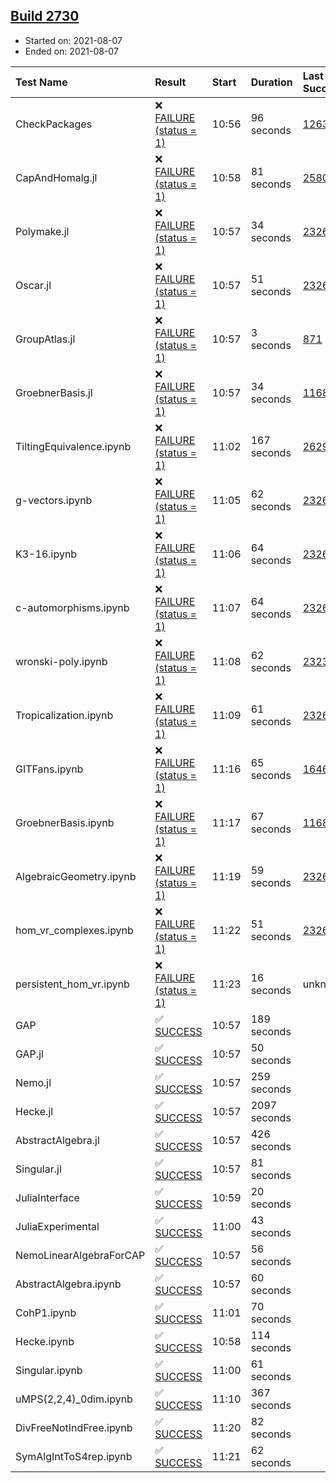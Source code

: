 ## [Build 2730](https://oscarci.mathematik.uni-kl.de/job/oscar-stable/2730/)

* Started on: 2021-08-07
* Ended on: 2021-08-07

| Test Name    | Result | Start | Duration | Last Success | First Failure |
|:-------------|:-------|:------|:---------|:-------------|:--------------|
| CheckPackages | ❌ [FAILURE (status = 1)](https://oscarci.mathematik.uni-kl.de/job/oscar-stable/2730/artifact/logs/build-2730/CheckPackages.log) | 10:56 | 96 seconds | [1263](https://oscarci.mathematik.uni-kl.de/job/oscar-stable/1263/) | [1264](https://oscarci.mathematik.uni-kl.de/job/oscar-stable/1264/) |
| CapAndHomalg.jl | ❌ [FAILURE (status = 1)](https://oscarci.mathematik.uni-kl.de/job/oscar-stable/2730/artifact/logs/build-2730/CapAndHomalg.jl.log) | 10:58 | 81 seconds | [2580](https://oscarci.mathematik.uni-kl.de/job/oscar-stable/2580/) | [2581](https://oscarci.mathematik.uni-kl.de/job/oscar-stable/2581/) |
| Polymake.jl | ❌ [FAILURE (status = 1)](https://oscarci.mathematik.uni-kl.de/job/oscar-stable/2730/artifact/logs/build-2730/Polymake.jl.log) | 10:57 | 34 seconds | [2326](https://oscarci.mathematik.uni-kl.de/job/oscar-stable/2326/) | [2327](https://oscarci.mathematik.uni-kl.de/job/oscar-stable/2327/) |
| Oscar.jl | ❌ [FAILURE (status = 1)](https://oscarci.mathematik.uni-kl.de/job/oscar-stable/2730/artifact/logs/build-2730/Oscar.jl.log) | 10:57 | 51 seconds | [2326](https://oscarci.mathematik.uni-kl.de/job/oscar-stable/2326/) | [2327](https://oscarci.mathematik.uni-kl.de/job/oscar-stable/2327/) |
| GroupAtlas.jl | ❌ [FAILURE (status = 1)](https://oscarci.mathematik.uni-kl.de/job/oscar-stable/2730/artifact/logs/build-2730/GroupAtlas.jl.log) | 10:57 | 3 seconds | [871](https://oscarci.mathematik.uni-kl.de/job/oscar-stable/871/) | [872](https://oscarci.mathematik.uni-kl.de/job/oscar-stable/872/) |
| GroebnerBasis.jl | ❌ [FAILURE (status = 1)](https://oscarci.mathematik.uni-kl.de/job/oscar-stable/2730/artifact/logs/build-2730/GroebnerBasis.jl.log) | 10:57 | 34 seconds | [1168](https://oscarci.mathematik.uni-kl.de/job/oscar-stable/1168/) | [1169](https://oscarci.mathematik.uni-kl.de/job/oscar-stable/1169/) |
| TiltingEquivalence.ipynb | ❌ [FAILURE (status = 1)](https://oscarci.mathematik.uni-kl.de/job/oscar-stable/2730/artifact/logs/build-2730/TiltingEquivalence.ipynb.log) | 11:02 | 167 seconds | [2629](https://oscarci.mathematik.uni-kl.de/job/oscar-stable/2629/) | [2630](https://oscarci.mathematik.uni-kl.de/job/oscar-stable/2630/) |
| g-vectors.ipynb | ❌ [FAILURE (status = 1)](https://oscarci.mathematik.uni-kl.de/job/oscar-stable/2730/artifact/logs/build-2730/g-vectors.ipynb.log) | 11:05 | 62 seconds | [2326](https://oscarci.mathematik.uni-kl.de/job/oscar-stable/2326/) | [2327](https://oscarci.mathematik.uni-kl.de/job/oscar-stable/2327/) |
| K3-16.ipynb | ❌ [FAILURE (status = 1)](https://oscarci.mathematik.uni-kl.de/job/oscar-stable/2730/artifact/logs/build-2730/K3-16.ipynb.log) | 11:06 | 64 seconds | [2326](https://oscarci.mathematik.uni-kl.de/job/oscar-stable/2326/) | [2327](https://oscarci.mathematik.uni-kl.de/job/oscar-stable/2327/) |
| c-automorphisms.ipynb | ❌ [FAILURE (status = 1)](https://oscarci.mathematik.uni-kl.de/job/oscar-stable/2730/artifact/logs/build-2730/c-automorphisms.ipynb.log) | 11:07 | 64 seconds | [2326](https://oscarci.mathematik.uni-kl.de/job/oscar-stable/2326/) | [2327](https://oscarci.mathematik.uni-kl.de/job/oscar-stable/2327/) |
| wronski-poly.ipynb | ❌ [FAILURE (status = 1)](https://oscarci.mathematik.uni-kl.de/job/oscar-stable/2730/artifact/logs/build-2730/wronski-poly.ipynb.log) | 11:08 | 62 seconds | [2323](https://oscarci.mathematik.uni-kl.de/job/oscar-stable/2323/) | [2324](https://oscarci.mathematik.uni-kl.de/job/oscar-stable/2324/) |
| Tropicalization.ipynb | ❌ [FAILURE (status = 1)](https://oscarci.mathematik.uni-kl.de/job/oscar-stable/2730/artifact/logs/build-2730/Tropicalization.ipynb.log) | 11:09 | 61 seconds | [2326](https://oscarci.mathematik.uni-kl.de/job/oscar-stable/2326/) | [2327](https://oscarci.mathematik.uni-kl.de/job/oscar-stable/2327/) |
| GITFans.ipynb | ❌ [FAILURE (status = 1)](https://oscarci.mathematik.uni-kl.de/job/oscar-stable/2730/artifact/logs/build-2730/GITFans.ipynb.log) | 11:16 | 65 seconds | [1646](https://oscarci.mathematik.uni-kl.de/job/oscar-stable/1646/) | [1647](https://oscarci.mathematik.uni-kl.de/job/oscar-stable/1647/) |
| GroebnerBasis.ipynb | ❌ [FAILURE (status = 1)](https://oscarci.mathematik.uni-kl.de/job/oscar-stable/2730/artifact/logs/build-2730/GroebnerBasis.ipynb.log) | 11:17 | 67 seconds | [1168](https://oscarci.mathematik.uni-kl.de/job/oscar-stable/1168/) | [1169](https://oscarci.mathematik.uni-kl.de/job/oscar-stable/1169/) |
| AlgebraicGeometry.ipynb | ❌ [FAILURE (status = 1)](https://oscarci.mathematik.uni-kl.de/job/oscar-stable/2730/artifact/logs/build-2730/AlgebraicGeometry.ipynb.log) | 11:19 | 59 seconds | [2326](https://oscarci.mathematik.uni-kl.de/job/oscar-stable/2326/) | [2327](https://oscarci.mathematik.uni-kl.de/job/oscar-stable/2327/) |
| hom_vr_complexes.ipynb | ❌ [FAILURE (status = 1)](https://oscarci.mathematik.uni-kl.de/job/oscar-stable/2730/artifact/logs/build-2730/hom_vr_complexes.ipynb.log) | 11:22 | 51 seconds | [2326](https://oscarci.mathematik.uni-kl.de/job/oscar-stable/2326/) | [2327](https://oscarci.mathematik.uni-kl.de/job/oscar-stable/2327/) |
| persistent_hom_vr.ipynb | ❌ [FAILURE (status = 1)](https://oscarci.mathematik.uni-kl.de/job/oscar-stable/2730/artifact/logs/build-2730/persistent_hom_vr.ipynb.log) | 11:23 | 16 seconds | unknown | unknown |
| GAP | ✅ [SUCCESS](https://oscarci.mathematik.uni-kl.de/job/oscar-stable/2730/artifact/logs/build-2730/GAP.log) | 10:57 | 189 seconds |  |  |
| GAP.jl | ✅ [SUCCESS](https://oscarci.mathematik.uni-kl.de/job/oscar-stable/2730/artifact/logs/build-2730/GAP.jl.log) | 10:57 | 50 seconds |  |  |
| Nemo.jl | ✅ [SUCCESS](https://oscarci.mathematik.uni-kl.de/job/oscar-stable/2730/artifact/logs/build-2730/Nemo.jl.log) | 10:57 | 259 seconds |  |  |
| Hecke.jl | ✅ [SUCCESS](https://oscarci.mathematik.uni-kl.de/job/oscar-stable/2730/artifact/logs/build-2730/Hecke.jl.log) | 10:57 | 2097 seconds |  |  |
| AbstractAlgebra.jl | ✅ [SUCCESS](https://oscarci.mathematik.uni-kl.de/job/oscar-stable/2730/artifact/logs/build-2730/AbstractAlgebra.jl.log) | 10:57 | 426 seconds |  |  |
| Singular.jl | ✅ [SUCCESS](https://oscarci.mathematik.uni-kl.de/job/oscar-stable/2730/artifact/logs/build-2730/Singular.jl.log) | 10:57 | 81 seconds |  |  |
| JuliaInterface | ✅ [SUCCESS](https://oscarci.mathematik.uni-kl.de/job/oscar-stable/2730/artifact/logs/build-2730/JuliaInterface.log) | 10:59 | 20 seconds |  |  |
| JuliaExperimental | ✅ [SUCCESS](https://oscarci.mathematik.uni-kl.de/job/oscar-stable/2730/artifact/logs/build-2730/JuliaExperimental.log) | 11:00 | 43 seconds |  |  |
| NemoLinearAlgebraForCAP | ✅ [SUCCESS](https://oscarci.mathematik.uni-kl.de/job/oscar-stable/2730/artifact/logs/build-2730/NemoLinearAlgebraForCAP.log) | 10:57 | 56 seconds |  |  |
| AbstractAlgebra.ipynb | ✅ [SUCCESS](https://oscarci.mathematik.uni-kl.de/job/oscar-stable/2730/artifact/logs/build-2730/AbstractAlgebra.ipynb.log) | 10:57 | 60 seconds |  |  |
| CohP1.ipynb | ✅ [SUCCESS](https://oscarci.mathematik.uni-kl.de/job/oscar-stable/2730/artifact/logs/build-2730/CohP1.ipynb.log) | 11:01 | 70 seconds |  |  |
| Hecke.ipynb | ✅ [SUCCESS](https://oscarci.mathematik.uni-kl.de/job/oscar-stable/2730/artifact/logs/build-2730/Hecke.ipynb.log) | 10:58 | 114 seconds |  |  |
| Singular.ipynb | ✅ [SUCCESS](https://oscarci.mathematik.uni-kl.de/job/oscar-stable/2730/artifact/logs/build-2730/Singular.ipynb.log) | 11:00 | 61 seconds |  |  |
| uMPS(2,2,4)_0dim.ipynb | ✅ [SUCCESS](https://oscarci.mathematik.uni-kl.de/job/oscar-stable/2730/artifact/logs/build-2730/uMPS-2-2-4-_0dim.ipynb.log) | 11:10 | 367 seconds |  |  |
| DivFreeNotIndFree.ipynb | ✅ [SUCCESS](https://oscarci.mathematik.uni-kl.de/job/oscar-stable/2730/artifact/logs/build-2730/DivFreeNotIndFree.ipynb.log) | 11:20 | 82 seconds |  |  |
| SymAlgIntToS4rep.ipynb | ✅ [SUCCESS](https://oscarci.mathematik.uni-kl.de/job/oscar-stable/2730/artifact/logs/build-2730/SymAlgIntToS4rep.ipynb.log) | 11:21 | 62 seconds |  |  |
